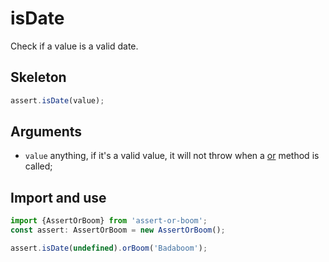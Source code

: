 # isDate

Check if a value is a valid date.

## Skeleton

```ts
assert.isDate(value);
```

## Arguments

- `value` anything, if it's a valid value, it will not throw when a [or](../or.md) method is called;

## Import and use

```ts
import {AssertOrBoom} from 'assert-or-boom';
const assert: AssertOrBoom = new AssertOrBoom();

assert.isDate(undefined).orBoom('Badaboom');
```
